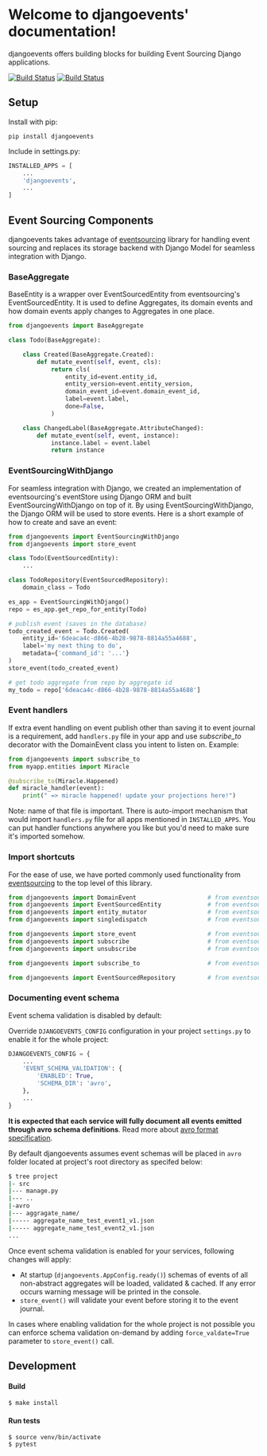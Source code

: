 # Welcome to djangoevents' documentation!
djangoevents offers building blocks for building Event Sourcing Django applications.

[![Build Status](https://travis-ci.org/ApplauseOSS/djangoevents.svg?branch=master)](https://travis-ci.org/ApplauseOSS/djangoevents)
[![Build Status](https://travis-ci.org/ApplauseOSS/djangoevents.svg?branch=devel)](https://travis-ci.org/ApplauseOSS/djangoevents)

## Setup
Install with pip:

```
pip install djangoevents
```

Include in settings.py:
```python
INSTALLED_APPS = [
    ...
    'djangoevents',
    ...
]
```

## Event Sourcing Components
djangoevents takes advantage of [eventsourcing](https://github.com/johnbywater/eventsourcing) library for handling event sourcing and replaces its storage backend with Django Model for seamless integration with Django.

### BaseAggregate
BaseEntity is a wrapper over EventSourcedEntity from eventsourcing's EventSourcedEntity. It is used to define Aggregates, its domain events and how domain events apply changes to Aggregates in one place.
```python
from djangoevents import BaseAggregate

class Todo(BaseAggregate):

    class Created(BaseAggregate.Created):
        def mutate_event(self, event, cls):
            return cls(
                entity_id=event.entity_id,
                entity_version=event.entity_version,
                domain_event_id=event.domain_event_id,
                label=event.label,
                done=False,
            )

    class ChangedLabel(BaseAggregate.AttributeChanged):
        def mutate_event(self, event, instance):
            instance.label = event.label
            return instance
```


### EventSourcingWithDjango
For seamless integration with Django, we created an implementation of eventsourcing's eventStore using Django ORM and built EventSourcingWithDjango on top of it. By using EventSourcingWithDjango, the Django ORM will be used to store events. Here is a short example of how to create and save an event:
```python
from djangoevents import EventSourcingWithDjango
from djangoevents import store_event

class Todo(EventSourcedEntity):
    ...

class TodoRepository(EventSourcedRepository):
    domain_class = Todo

es_app = EventSourcingWithDjango()
repo = es_app.get_repo_for_entity(Todo)

# publish event (saves in the database)
todo_created_event = Todo.Created(
    entity_id='6deaca4c-d866-4b28-9878-8814a55a4688',
    label='my next thing to do',
    metadata={'command_id': '...'}
)
store_event(todo_created_event)

# get todo aggregate from repo by aggregate id
my_todo = repo['6deaca4c-d866-4b28-9878-8814a55a4688']

```


### Event handlers

If extra event handling on event publish other than saving it to event journal is a requirement, add `handlers.py` file in your app and use _subscribe_to_ decorator with the DomainEvent class you intent to listen on. Example:


```python
from djangoevents import subscribe_to
from myapp.entities import Miracle

@subscribe_to(Miracle.Happened)
def miracle_handler(event):
    print(" => miracle happened! update your projections here!")
```


Note: name of that file is important. There is auto-import mechanism that would import
`handlers.py` file for all apps mentioned in `INSTALLED_APPS`. You can put handler
functions anywhere you like but you'd need to make sure it's imported somehow.

### Import shortcuts
For the ease of use, we have ported commonly used functionality from [eventsourcing](https://github.com/johnbywater/eventsourcing) to the top level of this library.

```python
from djangoevents import DomainEvent                    # from eventsourcing.domain.model.entity import DomainEvent
from djangoevents import EventSourcedEntity             # from eventsourcing.domain.model.entity import EventSourcedEntity
from djangoevents import entity_mutator                 # from eventsourcing.domain.model.entity import entity_mutator
from djangoevents import singledispatch                 # from eventsourcing.domain.model.entity import singledispatch

from djangoevents import store_event                    # from eventsourcing.domain.model.events import publish
from djangoevents import subscribe                      # from eventsourcing.domain.model.events import subscribe
from djangoevents import unsubscribe                    # from eventsourcing.domain.model.events import unsubscribe

from djangoevents import subscribe_to                   # from eventsourcing.domain.model.decorators import subscribe_to

from djangoevents import EventSourcedRepository         # from eventsourcing.infrastructure.event_sourced_repo import EventSourcedRepository
```

### Documenting event schema

Event schema validation is disabled by default:

Override `DJANGOEVENTS_CONFIG` configuration in your project `settings.py` to enable it for the whole project:

```python
DJANGOEVENTS_CONFIG = {
    ...
    'EVENT_SCHEMA_VALIDATION': {
        'ENABLED': True,
        'SCHEMA_DIR': 'avro',
    },
    ...
}

``` 

**It is expected that each service will fully document all events emitted through avro schema definitions**. Read more about [avro format specification](https://avro.apache.org/docs/1.7.7/spec.html).

By default djangoevents assumes event schemas will be placed in `avro` folder located at project's root directory as specifed below:

```bash
$ tree project
|- src
|--- manage.py
|--- ..
|-avro
|--- aggragate_name/
|----- aggregate_name_test_event1_v1.json
|----- aggregate_name_test_event2_v1.json
...
```

Once event schema validation is enabled for your services, following changes will apply:
  * At startup (`djangoevents.AppConfig.ready()`) schemas of events of all non-abstract aggregates will be loaded, validated & cached. If any error occurs warning message will be printed in the console.
  * `store_event()` will validate your event before storing it to the event journal. 
 
In cases where enabling validation for the whole project is not possible you can enforce schema validation on-demand by adding `force_valdate=True` parameter to `store_event()` call.

## Development
#### Build
    $ make install
#### Run tests
    $ source venv/bin/activate
    $ pytest
